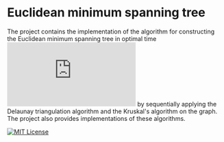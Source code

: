 # Euclidean minimum spanning tree

The project contains the implementation of the algorithm for constructing the Euclidean minimum spanning tree in optimal time 
![O(Nlog₂N)](https://latex.codecogs.com/svg.latex?O%28N%5Clog_2%20N%29) by sequentially applying the Delaunay triangulation 
algorithm and the Kruskal's algorithm on the graph. The project also provides implementations of these algorithms.

[![MIT License](https://img.shields.io/badge/License-MIT-green.svg)](https://choosealicense.com/licenses/mit/)
